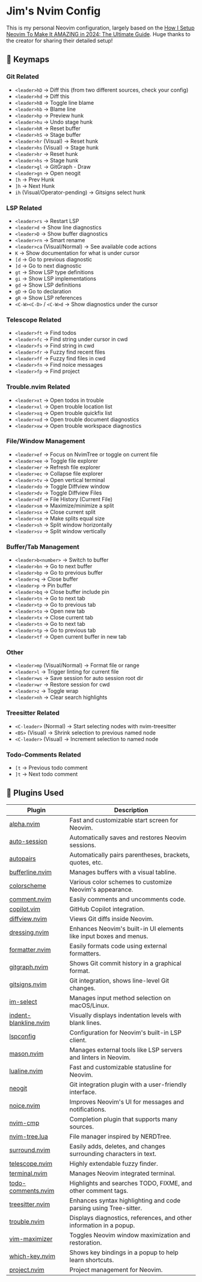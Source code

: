 # Jim's Nvim Config

This is my personal Neovim configuration, largely based on the [How I Setup Neovim To Make It AMAZING in 2024: The Ultimate Guide](https://www.youtube.com/watch?v=6pAG3BHurdM). Huge thanks to the creator for sharing their detailed setup!

## 🔧 Keymaps

### Git Related

- `<leader>hD` → Diff this (from two different sources, check your config)
- `<leader>hd` → Diff this
- `<leader>hB` → Toggle line blame
- `<leader>hb` → Blame line
- `<leader>hp` → Preview hunk
- `<leader>hu` → Undo stage hunk
- `<leader>hR` → Reset buffer
- `<leader>hS` → Stage buffer
- `<leader>hr` (Visual) → Reset hunk
- `<leader>hs` (Visual) → Stage hunk
- `<leader>hr` → Reset hunk
- `<leader>hs` → Stage hunk
- `<leader>gl` → GitGraph - Draw
- `<leader>gn` → Open neogit
- `[h` → Prev Hunk
- `]h` → Next Hunk
- `ih` (Visual/Operator-pending) → Gitsigns select hunk

### LSP Related

- `<leader>rs` → Restart LSP
- `<leader>d` → Show line diagnostics
- `<leader>D` → Show buffer diagnostics
- `<leader>rn` → Smart rename
- `<leader>ca` (Visual/Normal) → See available code actions
- `K` → Show documentation for what is under cursor
- `[d` → Go to previous diagnostic
- `]d` → Go to next diagnostic
- `gt` → Show LSP type definitions
- `gi` → Show LSP implementations
- `gd` → Show LSP definitions
- `gD` → Go to declaration
- `gR` → Show LSP references
- `<C-W><C-D>` / `<C-W>d` → Show diagnostics under the cursor

### Telescope Related

- `<leader>ft` → Find todos
- `<leader>fc` → Find string under cursor in cwd
- `<leader>fs` → Find string in cwd
- `<leader>fr` → Fuzzy find recent files
- `<leader>ff` → Fuzzy find files in cwd
- `<leader>fn` → Find noice messages
- `<leader>fp` → Find project

### Trouble.nvim Related

- `<leader>xt` → Open todos in trouble
- `<leader>xl` → Open trouble location list
- `<leader>xq` → Open trouble quickfix list
- `<leader>xd` → Open trouble document diagnostics
- `<leader>xw` → Open trouble workspace diagnostics

### File/Window Management

- `<leader>ef` → Focus on NvimTree or toggle on current file
- `<leader>ee` → Toggle file explorer
- `<leader>er` → Refresh file explorer
- `<leader>ec` → Collapse file explorer
- `<leader>tv` → Open vertical terminal
- `<leader>do` → Toggle Diffview window
- `<leader>dv` → Toggle Diffview Files
- `<leader>df` → File History (Current File)
- `<leader>sm` → Maximize/minimize a split
- `<leader>sx` → Close current split
- `<leader>se` → Make splits equal size
- `<leader>sh` → Split window horizontally
- `<leader>sv` → Split window vertically

### Buffer/Tab Management

- `<leader>b<number>` → Switch to buffer <number>
- `<leader>bn` → Go to next buffer
- `<leader>bp` → Go to previous buffer
- `<leader>q` → Close buffer
- `<leader>p` → Pin buffer
- `<leader>bq` → Close buffer include pin
- `<leader>tn` → Go to next tab
- `<leader>tp` → Go to previous tab
- `<leader>to` → Open new tab
- `<leader>tx` → Close current tab
- `<leader>tn` → Go to next tab
- `<leader>tp` → Go to previous tab
- `<leader>tf` → Open current buffer in new tab

### Other

- `<leader>mp` (Visual/Normal) → Format file or range
- `<leader>l` → Trigger linting for current file
- `<leader>ws` → Save session for auto session root dir
- `<leader>wr` → Restore session for cwd
- `<leader>z` → Toggle wrap
- `<leader>nh` → Clear search highlights

### Treesitter Related

- `<C-leader>` (Normal) → Start selecting nodes with nvim-treesitter
- `<BS>` (Visual) → Shrink selection to previous named node
- `<C-leader>` (Visual) → Increment selection to named node

### Todo-Comments Related

- `[t` → Previous todo comment
- `]t` → Next todo comment

## 📂 Plugins Used

| Plugin                                                                          | Description                                                         |
| ------------------------------------------------------------------------------- | ------------------------------------------------------------------- |
| [alpha.nvim](https://github.com/goolord/alpha-nvim)                             | Fast and customizable start screen for Neovim.                      |
| [auto-session](https://github.com/rmagatti/auto-session)                        | Automatically saves and restores Neovim sessions.                   |
| [autopairs](https://github.com/windwp/nvim-autopairs)                           | Automatically pairs parentheses, brackets, quotes, etc.             |
| [bufferline.nvim](https://github.com/akinsho/bufferline.nvim)                   | Manages buffers with a visual tabline.                              |
| [colorscheme](https://github.com/rockerBOO/awesome-neovim)                      | Various color schemes to customize Neovim's appearance.             |
| [comment.nvim](https://github.com/numToStr/Comment.nvim)                        | Easily comments and uncomments code.                                |
| [copilot.vim](https://github.com/github/copilot.vim)                            | GitHub Copilot integration.                                         |
| [diffview.nvim](https://github.com/sindrets/diffview.nvim)                      | Views Git diffs inside Neovim.                                      |
| [dressing.nvim](https://github.com/stevearc/dressing.nvim)                      | Enhances Neovim's built-in UI elements like input boxes and menus.  |
| [formatter.nvim](https://github.com/mhartington/formatter.nvim)                 | Easily formats code using external formatters.                      |
| [gitgraph.nvim](https://github.com/rhysd/gitgraph.vim)                          | Shows Git commit history in a graphical format.                     |
| [gitsigns.nvim](https://github.com/lewis6991/gitsigns.nvim)                     | Git integration, shows line-level Git changes.                      |
| [im-select](https://github.com/dream7/im-select)                                | Manages input method selection on macOS/Linux.                      |
| [indent-blankline.nvim](https://github.com/lukas-reineke/indent-blankline.nvim) | Visually displays indentation levels with blank lines.              |
| [lspconfig](https://github.com/neovim/nvim-lspconfig)                           | Configuration for Neovim's built-in LSP client.                     |
| [mason.nvim](https://github.com/williamboman/mason.nvim)                        | Manages external tools like LSP servers and linters in Neovim.      |
| [lualine.nvim](https://github.com/nvim-lualine/lualine.nvim)                    | Fast and customizable statusline for Neovim.                        |
| [neogit](https://github.com/TimUntersberger/neogit)                             | Git integration plugin with a user-friendly interface.              |
| [noice.nvim](https://github.com/folke/noice.nvim)                               | Improves Neovim's UI for messages and notifications.                |
| [nvim-cmp](https://github.com/hrsh7th/nvim-cmp)                                 | Completion plugin that supports many sources.                       |
| [nvim-tree.lua](https://github.com/kyazdani42/nvim-tree.lua)                    | File manager inspired by NERDTree.                                  |
| [surround.nvim](https://github.com/kylechui/nvim-surround)                      | Easily adds, deletes, and changes surrounding characters in text.   |
| [telescope.nvim](https://github.com/nvim-telescope/telescope.nvim)              | Highly extendable fuzzy finder.                                     |
| [terminal.nvim](https://github.com/neovim/nvim-lua-guide)                       | Manages Neovim integrated terminal.                                 |
| [todo-comments.nvim](https://github.com/folke/todo-comments.nvim)               | Highlights and searches TODO, FIXME, and other comment tags.        |
| [treesitter.nvim](https://github.com/nvim-treesitter/nvim-treesitter)           | Enhances syntax highlighting and code parsing using Tree-sitter.    |
| [trouble.nvim](https://github.com/folke/trouble.nvim)                           | Displays diagnostics, references, and other information in a popup. |
| [vim-maximizer](https://github.com/szw/vim-maximizer)                           | Toggles Neovim window maximization and restoration.                 |
| [which-key.nvim](https://github.com/folke/which-key.nvim)                       | Shows key bindings in a popup to help learn shortcuts.              |
| [project.nvim](https://github.com/ahmedkhalf/project.nvim)                      | Project management for Neovim.                                      |
